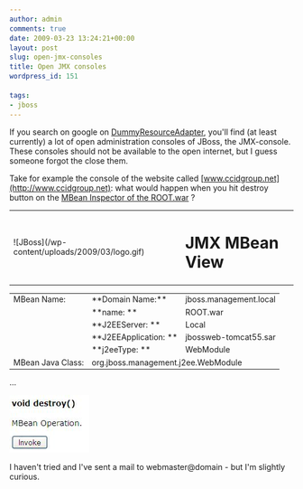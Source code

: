 ```yaml
---
author: admin
comments: true
date: 2009-03-23 13:24:21+00:00
layout: post
slug: open-jmx-consoles
title: Open JMX consoles
wordpress_id: 151

tags:
- jboss
---
```


If you search on google on [DummyResourceAdapter](http://www.google.nl/search?q=DummyResourceAdapter), you'll find (at least currently) a lot of open administration consoles of JBoss, the JMX-console. These consoles should not be available to the open internet, but I guess someone forgot the close them.

Take for example the console of the website called [www.ccidgroup.net](http://www.ccidgroup.net): what would happen when you hit destroy button on the [MBean Inspector of the ROOT.war](http://www.ccidgroup.net/jmx-console/HtmlAdaptor?action=inspectMBean&name=jboss.management.local%3AJ2EEApplication%3Djbossweb-tomcat55.sar%2CJ2EEServer%3DLocal%2Cj2eeType%3DWebModule%2Cname%3DROOT.war) ?
<table border="0" >
<tbody >
<tr >

<td >![JBoss](/wp-content/uploads/2009/03/logo.gif)
</td>

<td valign="middle" >


# JMX MBean View



</td>
</tr>
</tbody></table>
<table border="0" >
<tbody >
<tr >

<td >MBean Name:
</td>

<td >**Domain Name:**
</td>

<td >jboss.management.local
</td>
</tr>
<tr >

<td >
</td>

<td >**name: **
</td>

<td >ROOT.war
</td>
</tr>
<tr >

<td >
</td>

<td >**J2EEServer: **
</td>

<td >Local
</td>
</tr>
<tr >

<td >
</td>

<td >**J2EEApplication: **
</td>

<td >jbossweb-tomcat55.sar
</td>
</tr>
<tr >

<td >
</td>

<td >**j2eeType: **
</td>

<td >WebModule
</td>
</tr>
<tr >

<td >MBean Java Class:
</td>

<td colspan="3" >org.jboss.management.j2ee.WebModule
</td>
</tr>
</tbody></table>
...

![destroy](/wp-content/uploads/2009/03/destroy.jpg)

I haven't tried and I've sent a mail to webmaster@domain - but I'm slightly curious.
